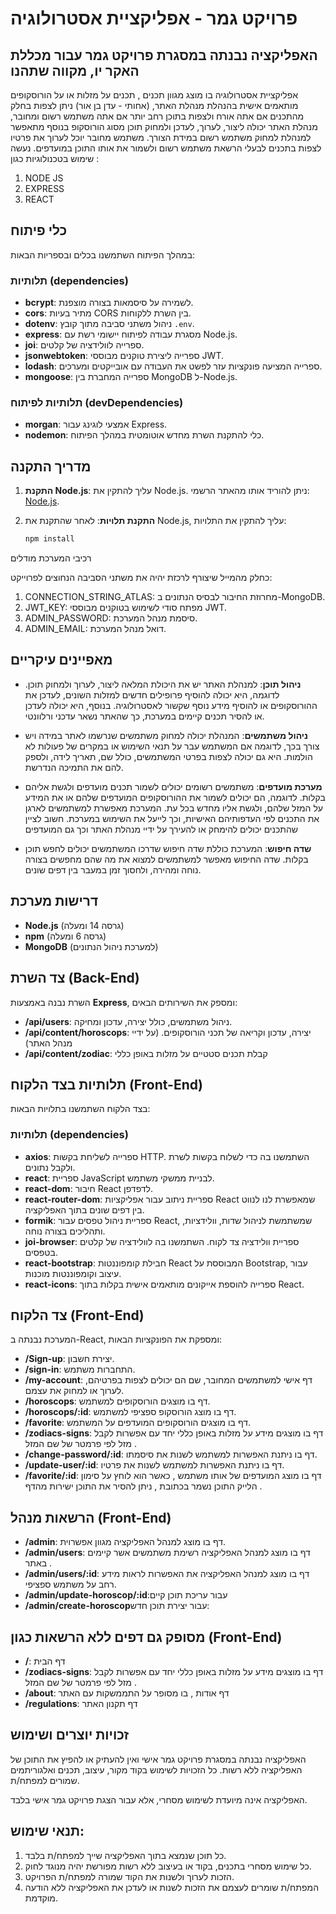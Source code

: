# פרויקט גמר - אפליקציית אסטרולוגיה

## האפליקציה נבנתה במסגרת פרויקט גמר עבור מכללת האקר יו, מקווה שתהנו

אפליקציית אסטרולוגיה בו מוצג מגוון תכנים , תכנים על מזלות או על הורוסקופים מותאמים אישית בהנהלת מנהלת האתר, (אחותי - עדן בן אור) ניתן לצפות בחלק מהתכנים אם אתה אורח ולצפות בתוכן רחב יותר אם אתה משתמש רשום ומחובר,
מנהלת האתר יכולה ליצור, לערוך, לעדכן ולמחוק תוכן מסוג הורוסקופ בנוסף מתאפשר למנהלת למחוק משתמש רשום במידת הצורך.
משתמש מחובר יוכל לערוך את פרטיו לצפות בתכנים לבעלי הרשאת משתמש רשום ולשמור את אותו התוכן במועדפים.
נעשה שימוש בטכנולוגיות כגון :

1. NODE JS
2. EXPRESS
3. REACT

## כלי פיתוח

במהלך הפיתוח השתמשנו בכלים ובספריות הבאות:

### תלותיות (dependencies)

- **bcrypt**: לשמירה על סיסמאות בצורה מוצפנת.
- **cors**: מתיר בעיות CORS בין השרת ללקוחות.
- **dotenv**: ניהול משתני סביבה מתוך קובץ `.env`.
- **express**: מסגרת עבודה לפיתוח יישומי רשת עם Node.js.
- **joi**: ספרייה לוולידציה של קלטים.
- **jsonwebtoken**: ספרייה ליצירת טוקנים מבוססי JWT.
- **lodash**: ספרייה המציעה פונקציות עזר לפשט את העבודה עם אובייקטים ומערכים.
- **mongoose**: ספרייה המחברת בין MongoDB ל-Node.js.

### תלותיות לפיתוח (devDependencies)

- **morgan**: אמצעי לוגינג עבור Express.
- **nodemon**: כלי להתקנת השרת מחדש אוטומטית במהלך הפיתוח.

## מדריך התקנה

1. **התקנת Node.js**:
   עליך להתקין את Node.js. ניתן להוריד אותו מהאתר הרשמי: [Node.js](https://nodejs.org/).

2. **התקנת תלויות**:
   לאחר שהתקנת את Node.js, עליך להתקין את התלויות:
   ```bash
   npm install
   ```

רכיבי המערכת
מודלים

כחלק מהמייל שיצורף לרכזת יהיה את משתני הסביבה הנחוצים לפרוייקט:

1. CONNECTION_STRING_ATLAS: מחרוזת החיבור לבסיס הנתונים ב-MongoDB.
2. JWT_KEY: מפתח סודי לשימוש בטוקנים מבוססי JWT.
3. ADMIN_PASSWORD: סיסמת מנהל המערכת.
4. ADMIN_EMAIL: דואל מנהל המערכת.

## מאפיינים עיקריים

- **ניהול תוכן**: למנהלת האתר יש את היכולת המלאה ליצור, לערוך ולמחוק תוכן. לדוגמה, היא יכולה להוסיף פרופילים חדשים למזלות השונים, לעדכן את ההורוסקופים או להוסיף מידע נוסף שקשור לאסטרולוגיה. בנוסף, היא יכולה לעדכן או להסיר תכנים קיימים במערכת, כך שהאתר נשאר עדכני ורלוונטי.

- **ניהול משתמשים**: המנהלת יכולה למחוק משתמשים שנרשמו לאתר במידה ויש צורך בכך, לדוגמה אם המשתמש עבר על תנאי השימוש או במקרים של פעולות לא הולמות. היא גם יכולה לצפות בפרטי המשתמשים, כולל שם, תאריך לידה, ולספק להם את התמיכה הנדרשת.

- **מערכת מועדפים**: משתמשים רשומים יכולים לשמור תכנים מועדפים ולגשת אליהם בקלות. לדוגמה, הם יכולים לשמור את ההורוסקופים המועדפים שלהם או את המידע על המזל שלהם, ולגשת אליו מחדש בכל עת. המערכת מאפשרת למשתמשים לארגן את התכנים לפי העדפותיהם האישיות, וכך לייעל את השימוש במערכת.
  חשוב לציין שהתכנים יכולים להימחק או להעירך על ידיי מנהלת האתר וכך גם המועדפים

- **שדה חיפוש**: המערכת כוללת שדה חיפוש שדרכו המשתמשים יכולים לחפש תוכן בקלות. שדה החיפוש מאפשר למשתמשים למצוא את מה שהם מחפשים בצורה נוחה ומהירה, ולחסוך זמן במעבר בין דפים שונים.

## דרישות מערכת

- **Node.js** (גרסה 14 ומעלה)
- **npm** (גרסה 6 ומעלה)
- **MongoDB** (למערכת ניהול הנתונים)

## צד השרת (Back-End)

השרת נבנה באמצעות **Express**, ומספק את השירותים הבאים:

- **/api/users**: ניהול משתמשים, כולל יצירה, עדכון ומחיקה.
- **/api/content/horoscops**: יצירה, עדכון וקריאה של תכני הורוסקופים. (על ידיי מנהל האתר)
- **/api/content/zodiac**: קבלת תכנים סטטיים על מזלות באופן כללי

## תלותיות בצד הלקוח (Front-End)

בצד הלקוח השתמשנו בתלויות הבאות:

### תלותיות (dependencies)

- **axios**: ספרייה לשליחת בקשות HTTP. השתמשנו בה כדי לשלוח בקשות לשרת ולקבל נתונים.
- **react**: ספריית JavaScript לבניית ממשקי משתמש.
- **react-dom**: חיבור React לדפדפן.
- **react-router-dom**: ספריית ניתוב עבור אפליקציות React שמאפשרת לנו לנווט בין דפים שונים בתוך האפליקציה.
- **formik**: ספריית ניהול טפסים עבור React, שמשתמשת לניהול שדות, וולידציות, ותהליכים בצורה נוחה.
- **joi-browser**: ספריית וולידציה צד לקוח. השתמשנו בה לוולידציה של קלטים בטפסים.
- **react-bootstrap**: חבילת קומפוננטות React המבוססת על Bootstrap, עבור עיצוב וקומפוננטות מוכנות.
- **react-icons**: ספרייה להוספת אייקונים מותאמים אישית בקלות בתוך React.

## צד הלקוח (Front-End)

המערכת נבנתה ב-React, ומספקת את הפונקציות הבאות:

- **/Sign-up**: יצירת חשבון.
- **/sign-in**: התחברות משתמש.
- **/my-account**: דף אישי למשתמשים המחובר, שם הם יכולים לצפות בפרטיהם, לערוך או למחוק את עצמם.
- **/horoscops**: דף בו מוצגים הורוסקופים למשתמש.
- **/horoscops/:id**: דף בו מוצג הורוסקופ ספציפי למשתמש.
- **/favorite**: דף בו מוצגים הורוסקופים המועדפים על המשתמש.
- **/zodiacs-signs**: דף בו מוצגים מידע על מזלות באופן כללי יחד עם אפשרות לקבל מזל לפי פרמטר של שם המזל .
- **/change-password/:id**: דף בו ניתנת האפשרות למשתמש לשנות את סיסמתו.
- **/update-user/:id**: דף בו ניתנת האפשרות למשתמש לשנות את פרטיו.
- **/favorite/:id**: דף בו מוצג המועדפים של אותו משתמש , כאשר הוא לוחץ על סימון הלייק התוכן נשמר בכתובת , ניתן להסיר את התוכן ישירות מהדף .

## הרשאות מנהל (Front-End)

- **/admin**: דף בו מוצג למנהל האפליקציה מגוון אפשרוית.
- **/admin/users**: דף בו מוצג למנהל האפליקציה רשימת משתמשים אשר קיימים באתר .
- **/admin/users/:id**: דף בו מוצג למנהל האפליקציה את האפשרות לראות מידע רחב על משתמש ספציפי.
- **/admin/update-horoscop/:id**:עבור עריכת תוכן קיים
- **/admin/create-horoscop**עבור יצירת תוכן חדש:

## מסופק גם דפים ללא הרשאות כגון (Front-End)

- **/**: דף הבית
- **/zodiacs-signs**: דף בו מוצגים מידע על מזלות באופן כללי יחד עם אפשרות לקבל מזל לפי פרמטר של שם המזל .
- **/about**: דף אודות , בו מסופר על התממשקות עם האתר
- **/regulations**: דף תקנון האתר

## זכויות יוצרים ושימוש

האפליקציה נבנתה במסגרת פרויקט גמר אישי ואין להעתיק או להפיץ את התוכן של האפליקציה ללא רשות. כל הזכויות לשימוש בקוד מקור, עיצוב, תכנים ואלגוריתמים שמורים למפתח/ת.

האפליקציה אינה מיועדת לשימוש מסחרי, אלא עבור הצגת פרויקט גמר אישי בלבד.

## תנאי שימוש:

1. כל תוכן שנמצא בתוך האפליקציה שייך למפתח/ת בלבד.
2. כל שימוש מסחרי בתכנים, בקוד או בעיצוב ללא רשות מפורשת יהיה מנוגד לחוק.
3. הזכות לערוך ולשנות את הקוד שמורה למפתח/ת הפרויקט.
4. המפתח/ת שומרים לעצמם את הזכות לשנות או לעדכן את האפליקציה ללא הודעה מוקדמת.

